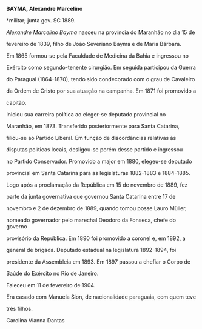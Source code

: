 **BAYMA, Alexandre Marcelino**



\*militar; junta gov. SC 1889.



*Alexandre Marcelino Bayma* nasceu na província do Maranhão no dia 15 de

fevereiro de 1839, filho de João Severiano Bayma e de Maria Bárbara.



Em 1865 formou-se pela Faculdade de Medicina da Bahia e ingressou no

Exército como segundo-tenente cirurgião. Em seguida participou da Guerra

do Paraguai (1864-1870), tendo sido condecorado com o grau de Cavaleiro

da Ordem de Cristo por sua atuação na campanha. Em 1871 foi promovido a

capitão.



Iniciou sua carreira política ao eleger-se deputado provincial no

Maranhão, em 1873. Transferido posteriormente para Santa Catarina,

filiou-se ao Partido Liberal. Em função de discordâncias relativas às

disputas políticas locais, desligou-se porém desse partido e ingressou

no Partido Conservador. Promovido a major em 1880, elegeu-se deputado

provincial em Santa Catarina para as legislaturas 1882-1883 e 1884-1885.



Logo após a proclamação da República em 15 de novembro de 1889, fez

parte da junta governativa que governou Santa Catarina entre 17 de

novembro e 2 de dezembro de 1889, quando tomou posse Lauro Müller,

nomeado governador pelo marechal Deodoro da Fonseca, chefe do governo

provisório da República. Em 1890 foi promovido a coronel e, em 1892, a

general de brigada. Deputado estadual na legislatura 1892-1894, foi

presidente da Assembleia em 1893. Em 1897 passou a chefiar o Corpo de

Saúde do Exército no Rio de Janeiro.



Faleceu em 11 de fevereiro de 1904.



Era casado com Manuela Sion, de nacionalidade paraguaia, com quem teve

três filhos.



Carolina Vianna Dantas



